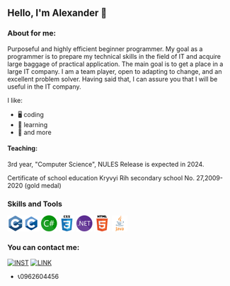 ## Hello, I'm Alexander 👋

### About for me:
Purposeful and highly efficient beginner programmer.
My goal as a programmer is to prepare my technical skills in the field of IT and acquire large baggage of practical application. The main goal is to get a place in a large IT company.
I am a team player, open to adapting to change, and an excellent problem solver. Having said that, I can assure you that I will be useful in the IT company.

I like:
- 🖥️ coding
- 📖 learning
- 👦 and more

#### Teaching:

3rd year, "Computer Science", NULES
Release is expected in 2024.

Certificate of school education
Kryvyi Rih secondary school No. 27,2009-2020 (gold medal)

### Skills and Tools

<img aligt ="left"   width="36px" src="https://raw.githubusercontent.com/github/explore/180320cffc25f4ed1bbdfd33d4db3a66eeeeb358/topics/cpp/cpp.png"/><img aligt ="left" alt="C" width="36px" src="https://raw.githubusercontent.com/github/explore/f3e22f0dca2be955676bc70d6214b95b13354ee8/topics/c/c.png"/>
<img aligt ="left" alt="C#" width="36px" src="https://raw.githubusercontent.com/github/explore/80688e429a7d4ef2fca1e82350fe8e3517d3494d/topics/csharp/csharp.png"/>
<img aligt ="left" alt="CSS" width="36px" src="https://raw.githubusercontent.com/github/explore/80688e429a7d4ef2fca1e82350fe8e3517d3494d/topics/css/css.png"/>
<img aligt ="left" alt=".NET" width="36px" src="https://raw.githubusercontent.com/github/explore/93d8a67084f94b2a444e510199a6e7622e5b09a3/topics/dotnet/dotnet.png"/>
<img aligt ="left" alt="HTML" width="36px" src="https://raw.githubusercontent.com/github/explore/80688e429a7d4ef2fca1e82350fe8e3517d3494d/topics/html/html.png"/>
<img aligt ="left" alt="JAVA" width="36px" src="https://raw.githubusercontent.com/github/explore/5b3600551e122a3277c2c5368af2ad5725ffa9a1/topics/java/java.png"/>




### You can contact me:

[<img aligt ="left" alt="INST" width="36px" src="https://upload.wikimedia.org/wikipedia/commons/thumb/a/a5/Instagram_icon.png/2048px-Instagram_icon.png"/>](https://www.instagram.com/_grizzly_103/)
[<img aligt ="left" alt="LINK" width="36px" src="https://cdn-icons-png.flaticon.com/512/174/174857.png"/>](https://www.linkedin.com/in/александр-пухальский-7b4603229/)

- 📞0962604456
<!--
**FanaTicks/FanaTicks** is a ✨ _special_ ✨ repository because its `README.md` (this file) appears on your GitHub profile.

Here are some ideas to get you started:

- 🔭 I’m currently working on ...
- 🌱 I’m currently learning ...
- 👯 I’m looking to collaborate on ...
- 🤔 I’m looking for help with ...
- 💬 Ask me about ...
- 📫 How to reach me: ...
- 😄 Pronouns: ...
- ⚡ Fun fact: ...
-->
